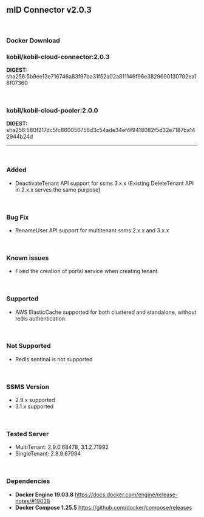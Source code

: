 
## mID Connector v2.0.3

<br/>

### **Docker Download**

### kobil/kobil-cloud-connector:2.0.3
**DIGEST:** sha256:5b9ee13e716746a83f97ba31f52a02a811146f96e3829690130792ea18f07360

<br/>

### kobil/kobil-cloud-pooler:2.0.0
**DIGEST:** sha256:580f217dc5fc860050756d3c54ade34ef4f9418082f5d32e7187ba142944b24d

------------------------------------
<br/>

### Added
* DeactivateTenant API support for ssms 3.x.x (Existing DeleteTenant API in 2.x.x serves the same purpose)


<br/>


### Bug Fix
* RenameUser API support for multitenant ssms 2.x.x and 3.x.x

<br/>

### Known issues
* Fixed the creation of portal service when creating tenant

<br/>

### Supported
* AWS ElasticCache supported for both clustered and standalone, without redis authentication

<br/>

### Not Supported
* Redis sentinal is not supported

<br/>

### SSMS Version
* 2.9.x supported
* 3.1.x supported


<br/>

### Tested Server
* MultiTenant: 2.9.0.68478, 3.1.2.71992
* SingleTenant: 2.8.9.67994

<br/>

### Dependencies
* **Docker Engine 19.03.8**
https://docs.docker.com/engine/release-notes/#19038
* **Docker Compose 1.25.5**
https://github.com/docker/compose/releases

